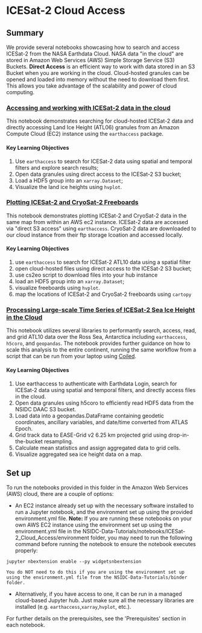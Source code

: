 # ICESat-2 Cloud Access 

## Summary
We provide several notebooks showcasing how to search and access ICESat-2 from the NASA Earthdata Cloud. NASA data "in the cloud" are stored in Amazon Web Services (AWS) Simple Storage Service (S3) Buckets. **Direct Access** is an efficient way to work with data stored in an S3 Bucket when you are working in the cloud. Cloud-hosted granules can be opened and loaded into memory without the need to download them first. This allows you take advantage of the scalability and power of cloud computing.

### [Accessing and working with ICESat-2 data in the cloud](./ATL06-direct-access_rendered.ipynb)
This notebook demonstrates searching for cloud-hosted ICESat-2 data and directly accessing Land Ice Height (ATL06) granules from an Amazon Compute Cloud (EC2) instance using the `earthaccess` package. 

#### Key Learning Objectives 
1. Use `earthaccess` to search for ICESat-2 data using spatial and temporal filters and explore search results;
2. Open data granules using direct access to the ICESat-2 S3 bucket;
3. Load a HDF5 group into an `xarray.Dataset`;
4. Visualize the land ice heights using `hvplot`.

### [Plotting ICESat-2 and CryoSat-2 Freeboards](./ICESat2-CryoSat2.ipynb)
This notebook demonstrates plotting ICESat-2 and CryoSat-2 data in the same map from within an AWS ec2 instance.  ICESat-2 data are accessed via "direct S3 access" using `earthaccess`.  CryoSat-2 data are downloaded to our cloud instance from their ftp storage lcoation and accessed locally.  

#### Key Learning Objectives 
1. use `earthaccess` to search for ICESat-2 ATL10 data using a spatial filter
2. open cloud-hosted files using direct access to the ICESat-2 S3 bucket; 
3. use cs2eo script to download files into your hub instance
3. load an HDF5 group into an `xarray.Dataset`;  
4. visualize freeboards using `hvplot`.
5. map the locations of ICESat-2 and CryoSat-2 freeboards using `cartopy`

### [Processing Large-scale Time Series of ICESat-2 Sea Ice Height in the Cloud](./ATL10-h5coro_rendered.ipynb)
This notebook utilizes several libraries to performantly search, access, read, and grid ATL10 data over the Ross Sea, Antarctica including `earthaccess`, `h5coro`, and `geopandas`. The notebook provides further guidance on how to scale this analysis to the entire continent, running the same workflow from a script that can be run from your laptop using [Coiled](https://www.coiled.io/).

#### Key Learning Objectives 
1. Use earthaccess to authenticate with Earthdata Login, search for ICESat-2 data using spatial and temporal filters, and directly access files in the cloud.
2. Open data granules using h5coro to efficiently read HDF5 data from the NSIDC DAAC S3 bucket.
3. Load data into a geopandas.DataFrame containing geodetic coordinates, ancillary variables, and date/time converted from ATLAS Epoch.
4. Grid track data to EASE-Grid v2 6.25 km projected grid using drop-in-the-bucket resampling.
5. Calculate mean statistics and assign aggregated data to grid cells.
6. Visualize aggregated sea ice height data on a map.

## Set up
To run the notebooks provided in this folder in the Amazon Web Services (AWS) cloud, there are a couple of options:
* An EC2 instance already set up with the necessary software installed to run a Jupyter notebook, and the environment set up using the provided environment.yml file. **Note:** If you are running these notebooks on your own AWS EC2 instance using the environment set up using the environment.yml file in the NSIDC-Data-Tutorials/notebooks/ICESat-2_Cloud_Access/environment folder, you may need to run the following command before running the notebook to ensure the notebook executes properly:

`jupyter nbextension enable --py widgetsnbextension`

    You do NOT need to do this if you are using the environment set up using the environment.yml file from the NSIDC-Data-Tutorials/binder folder.
    
* Alternatively, if you have access to one, it can be run in a managed cloud-based Jupyter hub. Just make sure all the necessary libraries are installed (e.g. `earthaccess`,`xarray`,`hvplot`, etc.). 

For further details on the prerequisites, see the 'Prerequisites' section in each notebook. 



